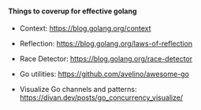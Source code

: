#### Things to coverup for effective golang

- Context: https://blog.golang.org/context
- Reflection: https://blog.golang.org/laws-of-reflection
- Race Detector: https://blog.golang.org/race-detector

- Go utilities: https://github.com/avelino/awesome-go

- Visualize Go channels and patterns: https://divan.dev/posts/go_concurrency_visualize/
